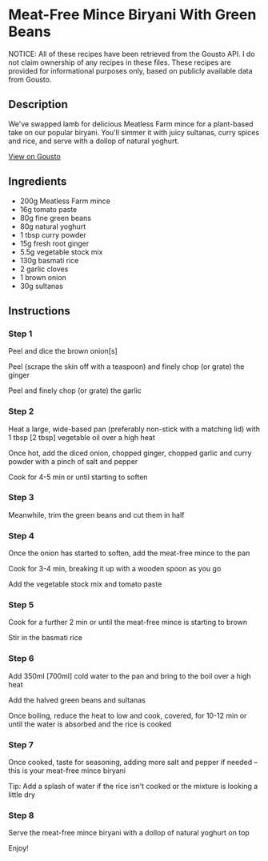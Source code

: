 # Meat-Free Mince Biryani With Green Beans

NOTICE: All of these recipes have been retrieved from the Gousto API. I do not claim ownership of any recipes in these files. These recipes are provided for informational purposes only, based on publicly available data from Gousto.

## Description

We've swapped lamb for delicious Meatless Farm mince for a plant-based take on our popular biryani. You'll simmer it with juicy sultanas, curry spices and rice, and serve with a dollop of natural yoghurt.  

[View on Gousto](https://www.gousto.co.uk/recipes/cookbook/meat-free-mince-biryani-with-green-beans)

## Ingredients

- 200g Meatless Farm mince
- 16g tomato paste
- 80g fine green beans
- 80g natural yoghurt
- 1 tbsp curry powder
- 15g fresh root ginger 
- 5.5g vegetable stock mix
- 130g basmati rice
- 2 garlic cloves
- 1 brown onion
- 30g sultanas 

## Instructions


### Step 1

Peel and dice the brown onion<span class="text-danger">[s]</span>

Peel (scrape the skin off with a teaspoon) and finely chop (or grate) the ginger

Peel and finely chop (or grate) the garlic


### Step 2

Heat a large, wide-based pan (preferably non-stick with a matching lid) with 1 tbsp<span class="text-danger"> [2 tbsp]</span> vegetable oil over a high heat

Once hot, add the diced onion, chopped ginger, chopped garlic and curry powder with a pinch of salt and pepper

Cook for 4-5 min or until starting to soften


### Step 3

Meanwhile, trim the green beans and cut them in half


### Step 4

Once the onion has started to soften, add the meat-free mince to the pan

Cook for 3-4 min, breaking it up with a wooden spoon as you go

Add the vegetable stock mix and tomato paste


### Step 5

Cook for a further 2 min or until the meat-free mince is starting to brown

Stir in the basmati rice


### Step 6

Add 350ml <span class="text-danger">[700ml]</span> cold water to the pan and bring to the boil over a high heat

Add the halved green beans and sultanas

Once boiling, reduce the heat to low and cook, covered, for 10-12 min or until the water is absorbed and the rice is cooked


### Step 7

Once cooked, taste for seasoning, adding more salt and pepper if needed – this is your meat-free mince biryani

Tip: Add a splash of water if the rice isn't cooked or the mixture is looking a little dry

### Step 8

Serve the meat-free mince biryani with a dollop of natural yoghurt on top

Enjoy!

